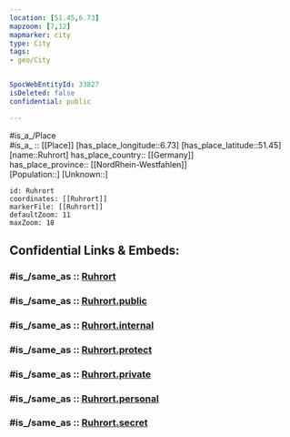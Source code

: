 ```yaml
---
location: [51.45,6.73] 
mapzoom: [7,12] 
mapmarker: city 
type: City
tags:
- geo/City


SpocWebEntityId: 33827
isDeleted: false
confidential: public

---
```

#is_a_/Place  
#is_a_ :: [[Place]] 
[has_place_longitude::6.73] 
[has_place_latitude::51.45] 
[name::Ruhrort] 
has_place_country:: [[Germany]]  
has_place_province:: [[NordRhein-Westfahlen]]  
[Population::] 
[Unknown::] 


```leaflet
id: Ruhrort
coordinates: [[Ruhrort]] 
markerFile: [[Ruhrort]] 
defaultZoom: 11 
maxZoom: 18
```


## Confidential Links & Embeds: 

### #is_/same_as :: [Ruhrort](/_Standards/Earth/Continent/Europe/Europe~Central/Germany/Germany~West/Nordrhein-Westfalen/counties~NW/Duisburg/Ruhrort.md) 

### #is_/same_as :: [Ruhrort.public](/_public/Earth/Continent/Europe/Europe~Central/Germany/Germany~West/Nordrhein-Westfalen/counties~NW/Duisburg/Ruhrort.public.md) 

### #is_/same_as :: [Ruhrort.internal](/_internal/Earth/Continent/Europe/Europe~Central/Germany/Germany~West/Nordrhein-Westfalen/counties~NW/Duisburg/Ruhrort.internal.md) 

### #is_/same_as :: [Ruhrort.protect](/_protect/Earth/Continent/Europe/Europe~Central/Germany/Germany~West/Nordrhein-Westfalen/counties~NW/Duisburg/Ruhrort.protect.md) 

### #is_/same_as :: [Ruhrort.private](/_private/Earth/Continent/Europe/Europe~Central/Germany/Germany~West/Nordrhein-Westfalen/counties~NW/Duisburg/Ruhrort.private.md) 

### #is_/same_as :: [Ruhrort.personal](/_personal/Earth/Continent/Europe/Europe~Central/Germany/Germany~West/Nordrhein-Westfalen/counties~NW/Duisburg/Ruhrort.personal.md) 

### #is_/same_as :: [Ruhrort.secret](/_secret/Earth/Continent/Europe/Europe~Central/Germany/Germany~West/Nordrhein-Westfalen/counties~NW/Duisburg/Ruhrort.secret.md)

